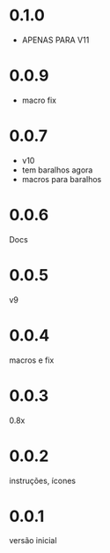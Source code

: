 # 0.1.0
- APENAS PARA V11

# 0.0.9
- macro fix

# 0.0.7
- v10
- tem baralhos agora
- macros para baralhos

# 0.0.6
Docs

# 0.0.5
v9

# 0.0.4
macros e fix

# 0.0.3
0.8x

# 0.0.2
instruções, ícones

# 0.0.1
versão inicial
